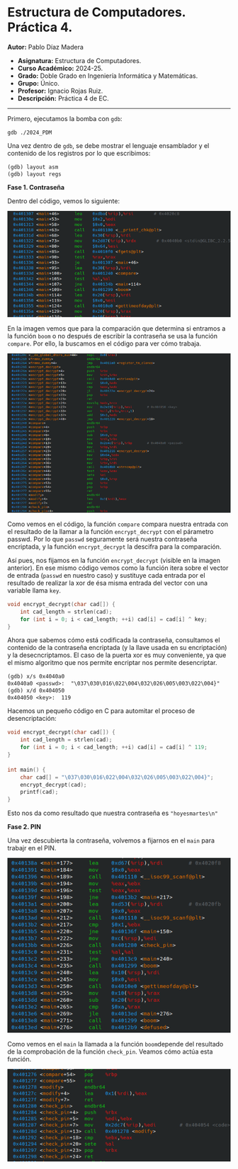 # Estructura de Computadores. Práctica 4.

**Autor:** Pablo Díaz Madera
- **Asignatura:** Estructura de Computadores.
- **Curso Académico:** 2024-25.
- **Grado:** Doble Grado en Ingeniería Informática y Matemáticas.
- **Grupo:** Único.
- **Profesor:** Ignacio Rojas Ruiz.
- **Descripción:** Práctica 4 de EC.
***
Primero, ejecutamos la bomba con `gdb`:
```console
gdb ./2024_PDM
```

Una vez dentro de `gdb`, se debe mostrar el lenguaje ensamblador y el contenido de los registros por lo que escribimos:
```console
(gdb) layout asm
(gdb) layout regs
```

**Fase 1. Contraseña** 

Dentro del código, vemos lo siguiente:
<p align="center">
  <img src="Images/Teminal.png" />
</p>

En la imagen vemos que para la comparación que determina si entramos a la función `boom` o no después de escribir la contraseña se usa la función `compare`. Por ello, la buscamos en el código para ver cómo trabaja.
<p align="center">
  <img src="Images/Terminal_1.png" />
</p>

Como vemos en el código, la función `compare` compara nuestra entrada con el resultado de la llamar a la función `encrypt_decrypt` con el párametro passwd. Por lo que `passwd` seguramente será nuestra contraseña encriptada, y la función `encrypt_decrypt` la descifra para la comparación.

Así pues, nos fijamos en la función `encrypt_decrypt` (visible en la imagen anterior). En ese mismo código vemos como la función itera sobre el vector de entrada (`passwd` en nuestro caso) y sustituye cada entrada por el resultado de realizar la xor de ésa misma entrada del vector con una variable llama `key`.
```c
void encrypt_decrypt(char cad[]) {
    int cad_length = strlen(cad);
    for (int i = 0; i < cad_length; ++i) cad[i] = cad[i] ^ key;
}
```

Ahora que sabemos cómo está codificada la contraseña, consultamos el contenido de la contraseña encriptada (y la llave usada en su encriptación) y la desecncriptamos. El caso de la puerta xor es muy conveniente, ya que el mismo algoritmo que nos permite encriptar nos permite desencriptar.
```console
(gdb) x/s 0x4040a0
0x4040a0 <passwd>:  "\037\030\016\022\004\032\026\005\003\022\004}"
(gdb) x/d 0x404050
0x404050 <key>:  119
```

Hacemos un pequeño código en C para automitar el proceso de desencriptación:
```c
void encrypt_decrypt(char cad[]) {
    int cad_length = strlen(cad);
    for (int i = 0; i < cad_length; ++i) cad[i] = cad[i] ^ 119;
}

int main() {
    char cad[] = "\037\030\016\022\004\032\026\005\003\022\004}";
    encrypt_decrypt(cad);
    printf(cad);
}
```

Esto nos da como resultado que nuestra contraseña es `"hoyesmartes\n"`

**Fase 2. PIN**

Una vez descubierta la contraseña, volvemos a fijarnos en el `main` para trabajr en el PIN.
<p align="center">
  <img src="Images/Terminal_2.png" />
</p>

Como vemos en el `main` la llamada a la función `boom`depende del resultado de la comprobación de la función `check_pin`. Veamos cómo actúa esta función.
<p align="center">
  <img src="Images/Terminal_3.png" />
</p>

